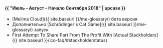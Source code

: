 #### {{ "Июль - Август - Начало Сентября 2018" | upcase }}

* [Melima Cloud]({{ site.baseurl }}/me-glossary/) бета версия
* Дополнительно [Schrödinger's Cat Game]({{ site.baseurl }}/me-glossary/) запуск
* First Attempt To Share Part From The Profit With [Actual Stackholders]({{ site.baseurl }}/ico-faq/#stackholderstatus)


